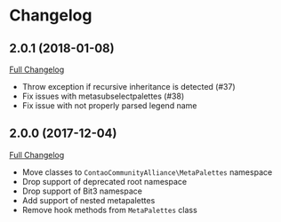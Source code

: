 Changelog
=========

2.0.1 (2018-01-08)
------------------

[Full Changelog](https://github.com/contao-community-alliance/meta-palettes/compare/2.0.0...release/2.0.1)

 - Throw exception if recursive inheritance is detected (#37)
 - Fix issues with metasubselectpalettes (#38)
 - Fix issue with not properly parsed legend name

2.0.0 (2017-12-04)
------------------

[Full Changelog](https://github.com/contao-community-alliance/meta-palettes/compare/1.10.1...release/2.0.0)


 - Move classes to `ContaoCommunityAlliance\MetaPalettes` namespace
 - Drop support of deprecated root namespace
 - Drop support of Bit3 namespace
 - Add support of nested metapalettes
 - Remove hook methods from `MetaPalettes` class
